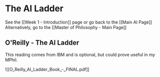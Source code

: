 # The AI Ladder

See the [[Week 1 - Introduction]] page or go back to the [[Main AI Page]]
Alternatively, go to the [[Master of Philosophy - Main Page]]

## O'Reilly - The AI Ladder

This reading comes from IBM and is optional, but could prove useful in my MPhil.

![[O_Reilly_AI_Ladder_Book_-_FINAL.pdf]]